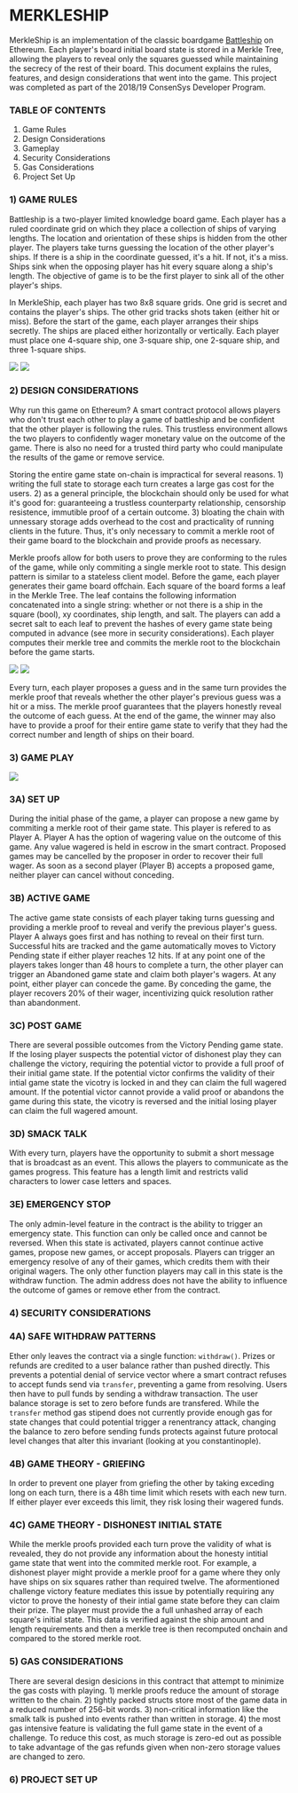 # MERKLESHIP

MerkleShip is an implementation of the classic boardgame [Battleship](https://en.wikipedia.org/wiki/Battleship_(game)) on Ethereum. Each player's board initial board state is stored in a Merkle Tree, allowing the players to reveal only the squares guessed while maintaining the secrecy of the rest of their board. This document explains the rules, features, and design considerations that went into the game. This project was completed as part of the 2018/19 ConsenSys Developer Program.

### TABLE OF CONTENTS

1. Game Rules	
2. Design Considerations	
3. Gameplay
4. Security Considerations
5. Gas Considerations
6. Project Set Up

### 1) GAME RULES

Battleship is a two-player limited knowledge board game. Each player has a ruled coordinate grid on which they place a collection of ships of varying lengths. The location and orientation of these ships is hidden from the other player. The players take turns guessing the location of the other player's ships. If there is a ship in the coordinate guessed, it's a hit. If not, it's a miss. Ships sink when the opposing player has hit every square along a ship's length. The objective of game is to be the first player to sink all of the other player's ships.

In MerkleShip, each player has two 8x8 square grids. One grid is secret and contains the player's ships. The other grid tracks shots taken (either hit or miss). Before the start of the game, each player arranges their ships secretly. The ships are placed either horizontally or vertically. Each player must place one 4-square ship, one 3-square ship, one 2-square ship, and three 1-square ships.

<img src="https://github.com/nicholashc/MerkleShip/blob/master/diagrams/Diagram_BoardLayout.png">
<img src="https://github.com/nicholashc/MerkleShip/blob/master/diagrams/Diagram_GuessLayout.png">

### 2) DESIGN CONSIDERATIONS

Why run this game on Ethereum? A smart contract protocol allows players who don't trust each other to play a game of battleship and be confident that the other player is following the rules. This trustless environment allows the two players to confidently wager monetary value on the outcome of the game. There is also no need for a trusted third party who could manipulate the results of the game or remove service.

Storing the entire game state on-chain is impractical for several reasons. 1) writing the full state to storage each turn creates a large gas cost for the users. 2) as a general principle, the blockchain should only be used for what it's good for: guaranteeing a trustless counterparty relationship, censorship resistence, immutible proof of a certain outcome. 3) bloating the chain with unnessary storage adds overhead to the cost and practicality of running clients in the future. Thus, it's only necessary to commit a merkle root of their game board to the blockchain and provide proofs as necessary. 

Merkle proofs allow for both users to prove they are conforming to the rules of the game, while only commiting a single merkle root to state. This design pattern is similar to a stateless client model. Before the game, each player generates their game board offchain. Each square of the board forms a leaf in the Merkle Tree. The leaf contains the following information concatenated into a single string: whether or not there is a ship in the square (bool), xy coordinates, ship length, and salt. The players can add a secret salt to each leaf to prevent the hashes of every game state being computed in advance (see more in security considerations). Each player computes their merkle tree and commits the merkle root to the blockchain before the game starts. 

<img src="https://github.com/nicholashc/MerkleShip/blob/master/diagrams/Diagram_GuessEncoding.png">
<img src="https://github.com/nicholashc/MerkleShip/blob/master/diagrams/Diagram_MerkleProof.png">

Every turn, each player proposes a guess and in the same turn provides the merkle proof that reveals whether the other player's previous guess was a hit or a miss. The merkle proof guarantees that the players honestly reveal the outcome of each guess. At the end of the game, the winner may also have to provide a proof for their entire game state to verify that they had the correct number and length of ships on their board.

### 3) GAME PLAY

<img src="https://github.com/nicholashc/MerkleShip/blob/master/diagrams/Diagram_GameState.png">

### 3A) SET UP

During the initial phase of the game, a player can propose a new game by commiting a merkle root of their game state. This player is refered to as Player A. Player A has the option of wagering value on the outcome of this game. Any value wagered is held in escrow in the smart contract. Proposed games may be cancelled by the proposer in order to recover their full wager. As soon as a second player (Player B) accepts a proposed game, neither player can cancel without conceding. 

### 3B) ACTIVE GAME

The active game state consists of each player taking turns guessing and providing a merkle proof to reveal and verify the previous player's guess. Player A always goes first and has nothing to reveal on their first turn. Successful hits are tracked and the game automatically moves to Victory Pending state if either player reaches 12 hits. If at any point one of the players takes longer than 48 hours to complete a turn, the other player can trigger an Abandoned game state and claim both player's wagers. At any point, either player can concede the game. By conceding the game, the player recovers 20% of their wager, incentivizing quick resolution rather than abandonment.

### 3C) POST GAME

There are several possible outcomes from the Victory Pending game state. If the losing player suspects the potential victor of dishonest play they can challenge the victory, requiring the potential victor to provide a full proof of their initial game state. If the potential victor confirms the validity of their intial game state the vicotry is locked in and they can claim the full wagered amount. If the potential victor cannot provide a valid proof or abandons the game during this state, the vicotry is reversed and the initial losing player can claim the full wagered amount.

### 3D) SMACK TALK

With every turn, players have the opportunity to submit a short message that is broadcast as an event. This allows the players to communicate as the games progress. This feature has a length limit and restricts valid characters to lower case letters and spaces.

### 3E) EMERGENCY STOP

The only admin-level feature in the contract is the ability to trigger an emergency state. This function can only be called once and cannot be reversed. When this state is activated, players cannot continue active games, propose new games, or accept proposals. Players can trigger an emergency resolve of any of their games, which credits them with their original wagers. The only other function players may call in this state is the withdraw function. The admin address does not have the ability to influence the outcome of games or remove ether from the contract.

### 4) SECURITY CONSIDERATIONS
### 4A) SAFE WITHDRAW PATTERNS

Ether only leaves the contract via a single function: `withdraw()`. Prizes or refunds are credited to a user balance rather than pushed directly. This prevents a potential denial of service vector where a smart contract refuses to accept funds send via `transfer`, preventing a game from resolving. Users then have to pull funds by sending a withdraw transaction. The user balance storage is set to zero before funds are transfered. While the `transfer` method gas stipend does not currently provide enough gas for state changes that could potential trigger a renentrancy attack, changing the balance to zero before sending funds protects against future protocal level changes that alter this invariant (looking at you constantinople).

### 4B) GAME THEORY - GRIEFING

In order to prevent one player from griefing the other by taking exceding long on each turn, there is a 48h time limit which resets with each new turn. If either player ever exceeds this limit, they risk losing their wagered funds.

### 4C) GAME THEORY - DISHONEST INITIAL STATE

While the merkle proofs provided each turn prove the validity of what is revealed, they do not provide any information about the honesty intitial game state that went into the commited merkle root. For example, a dishonest player might provide a merkle proof for a game where they only have ships on six squares rather than required twelve. The aformentioned challenge victory feature mediates this issue by potentially requiring any victor to prove the honesty of their intial game state before they can claim their prize. The player must provide the a full unhashed array of each square's initial state. This data is verified against the ship amount and length requirements and then a merkle tree is then recomputed onchain and compared to the stored merkle root.

### 5) GAS CONSIDERATIONS

There are several design desicions in this contract that attempt to minimize the gas costs with playing. 1) merkle proofs reduce the amount of storage written to the chain. 2) tightly packed structs store most of the game data in a reduced number of 256-bit words. 3) non-critical information like the smalk talk is pushed into events rather than written in storage. 4) the most gas intensive feature is validating the full game state in the event of a challenge. To reduce this cost, as much storage is zero-ed out as possible to take advantage of the gas refunds given when non-zero storage values are changed to zero.

### 6) PROJECT SET UP
